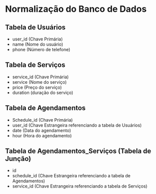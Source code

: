 # Normalização do Banco de Dados

## Tabela de Usuários

- user_id (Chave Primária)
- name (Nome do usuário)
- phone (Número de telefone)

## Tabela de Serviços

- service_id (Chave Primária)
- service (Nome do serviço)
- price (Preço do serviço)
- duration (duração do serviço)

## Tabela de Agendamentos

- Schedule_id (Chave Primária)
- user_id (Chave Estrangeira referenciando a tabela de Usuários)
- date (Data do agendamento)
- hour (Hora do agendamento)

## Tabela de Agendamentos_Serviços (Tabela de Junção)
- id 
- schedule_id (Chave Estrangeira referenciando a tabela de Agendamentos)
- service_id (Chave Estrangeira referenciando a tabela de Serviços)